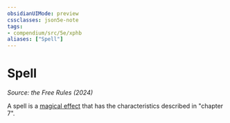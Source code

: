 ```yaml
---
obsidianUIMode: preview
cssclasses: json5e-note
tags:
- compendium/src/5e/xphb
aliases: ["Spell"]
---
```

# Spell
*Source: the Free Rules (2024)* 

A spell is a [magical effect](magical-effect-xphb.md) that has the characteristics described in "chapter 7".